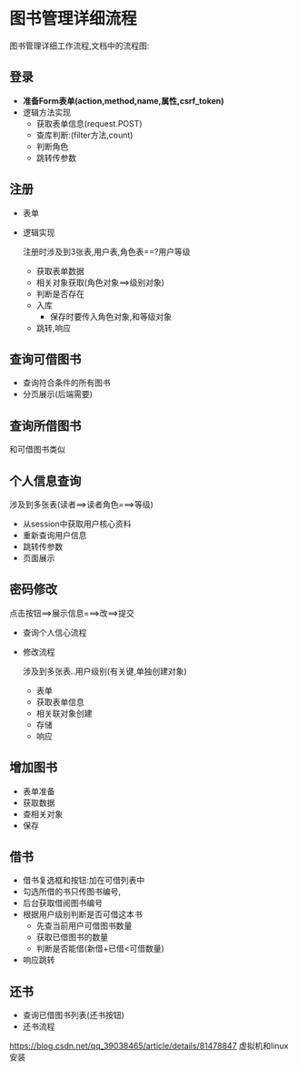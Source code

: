 # 图书管理详细流程

图书管理详细工作流程,文档中的流程图:



## 登录

* **准备Form表单(action,method,name,属性,csrf_token)**
* 逻辑方法实现
  * 获取表单信息(request.POST)
  * 查库判断:(filter方法,count)
  * 判断角色
  * 跳转传参数

## 注册

* 表单

* 逻辑实现

  注册时涉及到3张表,用户表,角色表==?用户等级

  * 获取表单数据
  * 相关对象获取(角色对象==>级别对象)
  * 判断是否存在
  * 入库
    * 保存时要传入角色对象,和等级对象
  * 跳转,响应



## 查询可借图书

* 查询符合条件的所有图书
* 分页展示(后端需要)



## 查询所借图书

和可借图书类似





## 个人信息查询

涉及到多张表(读者==>读者角色===>等级)

* 从session中获取用户核心资料
* 重新查询用户信息
* 跳转传参数
* 页面展示



## 密码修改

点击按钮==>展示信息===>改==>提交

* 查询个人信心流程

* 修改流程

  涉及到多张表..用户级别(有关键,单独创建对象)

  * 表单
  * 获取表单信息
  * 相关联对象创建
  * 存储
  * 响应





## 增加图书

* 表单准备
* 获取数据
* 查相关对象
* 保存



## 借书

* 借书复选框和按钮:加在可借列表中
* 勾选所借的书只传图书编号,
* 后台获取借阅图书编号
* 根据用户级别判断是否可借这本书
  * 先查当前用户可借图书数量
  * 获取已借图书的数量
  * 判断是否能借(新借+已借<可借数量)
* 响应跳转



## 还书

* 查询已借图书列表(还书按钮)
* 还书流程



https://blog.csdn.net/qq_39038465/article/details/81478847 虚拟机和linux安装



















